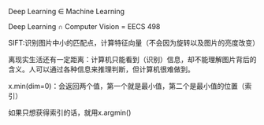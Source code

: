 Deep Learning $\in$ Machine Learning

Deep  Learning $\cap$ Computer Vision = EECS 498

SIFT:识别图片中小的匹配点，计算特征向量（不会因为旋转以及图片的亮度改变）

离现实生活还有一定距离：计算机只能看到（识别）信息，却不能理解图片背后的含义。人可以通过各种信息来推理判断，但计算机很难做到。

x.min(dim=0)：会返回两个值，第一个就是最小值，第二个是最小值的位置（索引）

如果只想获得索引的话，就用x.argmin()

